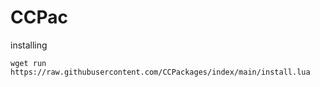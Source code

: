 # CCPac
installing
```shell
wget run https://raw.githubusercontent.com/CCPackages/index/main/install.lua
```
